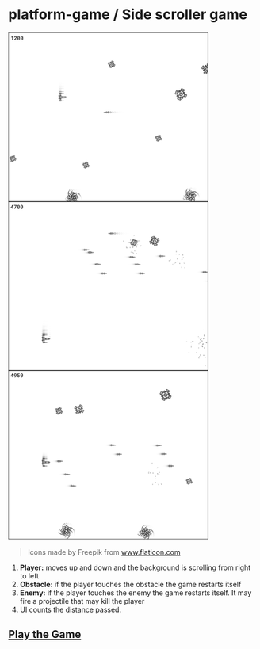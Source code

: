 # platform-game / Side scroller game

![](./platform-game-wireframe-img.png)

> Icons made by Freepik from www.flaticon.com

1. **Player:** moves up and down and the background is scrolling from right to left
1. **Obstacle:** if the player touches the obstacle the game restarts itself
1. **Enemy:** if the player touches the enemy the game restarts itself. It may fire a projectile
that may kill the player
1. UI counts the distance passed.

## [Play the Game](https://rodionsibov.github.io/platform-game/platform-game.html)
